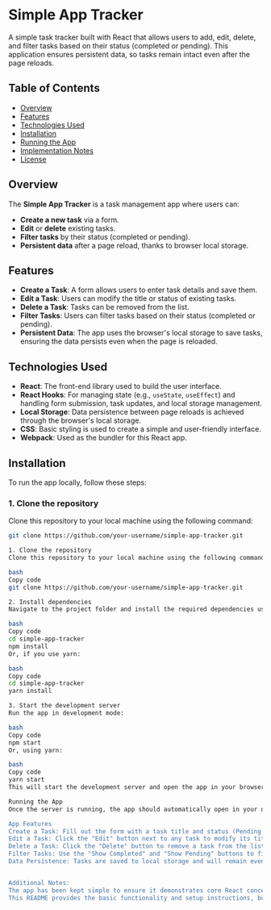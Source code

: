 # Simple App Tracker

A simple task tracker built with React that allows users to add, edit, delete, and filter tasks based on their status (completed or pending). This application ensures persistent data, so tasks remain intact even after the page reloads.

## Table of Contents
- [Overview](#overview)
- [Features](#features)
- [Technologies Used](#technologies-used)
- [Installation](#installation)
- [Running the App](#running-the-app)
- [Implementation Notes](#implementation-notes)
- [License](#license)

## Overview

The **Simple App Tracker** is a task management app where users can:
- **Create a new task** via a form.
- **Edit** or **delete** existing tasks.
- **Filter tasks** by their status (completed or pending).
- **Persistent data** after a page reload, thanks to browser local storage.

## Features

- **Create a Task**: A form allows users to enter task details and save them.
- **Edit a Task**: Users can modify the title or status of existing tasks.
- **Delete a Task**: Tasks can be removed from the list.
- **Filter Tasks**: Users can filter tasks based on their status (completed or pending).
- **Persistent Data**: The app uses the browser's local storage to save tasks, ensuring the data persists even when the page is reloaded.

## Technologies Used

- **React**: The front-end library used to build the user interface.
- **React Hooks**: For managing state (e.g., `useState`, `useEffect`) and handling form submission, task updates, and local storage management.
- **Local Storage**: Data persistence between page reloads is achieved through the browser's local storage.
- **CSS**: Basic styling is used to create a simple and user-friendly interface.
- **Webpack**: Used as the bundler for this React app.

## Installation

To run the app locally, follow these steps:

### 1. Clone the repository

Clone this repository to your local machine using the following command:

```bash
git clone https://github.com/your-username/simple-app-tracker.git

1. Clone the repository
Clone this repository to your local machine using the following command:

bash
Copy code
git clone https://github.com/your-username/simple-app-tracker.git

2. Install dependencies
Navigate to the project folder and install the required dependencies using npm or yarn.

bash
Copy code
cd simple-app-tracker
npm install
Or, if you use yarn:

bash
Copy code
cd simple-app-tracker
yarn install

3. Start the development server
Run the app in development mode:

bash
Copy code
npm start
Or, using yarn:

bash
Copy code
yarn start
This will start the development server and open the app in your browser at http://localhost:3000.

Running the App
Once the server is running, the app should automatically open in your default browser. If it doesn't, navigate to http://localhost:3000 to see the app.

App Features
Create a Task: Fill out the form with a task title and status (Pending or Completed), and click "Add Task".
Edit a Task: Click the "Edit" button next to any task to modify its title or status.
Delete a Task: Click the "Delete" button to remove a task from the list.
Filter Tasks: Use the "Show Completed" and "Show Pending" buttons to filter tasks based on their status.
Data Persistence: Tasks are saved to local storage and will remain even after the page reloads.


Additional Notes:
The app has been kept simple to ensure it demonstrates core React concepts, including state management, form handling, and local storage for persistence.
This README provides the basic functionality and setup instructions, but you can extend this app by adding more features like due dates, priority levels, or sorting.
